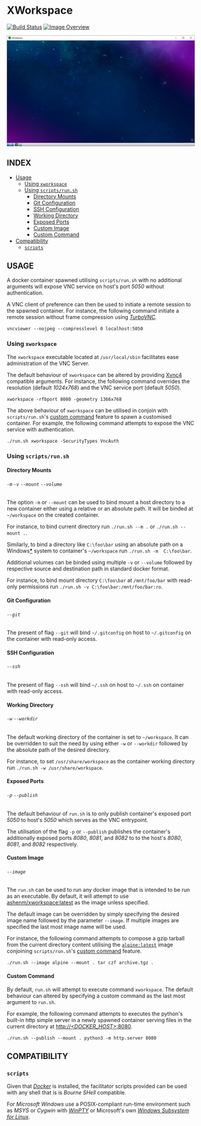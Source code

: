 # XWorkspace #
[![Build Status](https://travis-ci.org/ashenm/xworkspace.svg?branch=master)](https://travis-ci.org/ashenm/xworkspace) [![Image Overview](https://images.microbadger.com/badges/image/ashenm/xworkspace.svg)](https://hub.docker.com/r/ashenm/xworkspace/)

![screenshot](docs/img/screenshot.png)

## INDEX ##

* [Usage](#usage)
  * [Using `xworkspace`](#using-xworkspace)
  * [Using `scripts/run.sh`](#using-scriptsrunsh)
    * [Directory Mounts](#directory-mounts)
    * [Git Configuration](#git-configuration)
    * [SSH Configuration](#ssh-configuration)
    * [Working Directory](#working-directory)
    * [Exposed Ports](#exposed-ports)
    * [Custom Image](#custom-image)
    * [Custom Command](#custom-command)
* [Compatibility](#compatibility)
  * [`scripts`](#scripts)

## USAGE ##

A docker container spawned utilising `scripts/run.sh` with no additional arguments will expose VNC service on host's port _5050_ without authentication.

A VNC client of preference can then be used to initiate a remote session to the spawned container. For instance, the following command initiate a remote session without frame compression using _[TurboVNC](https://turbovnc.org)_.

```shell
vncviewer --nojpeg --compresslevel 0 localhost:5050
```

### Using `xworkspace` ###

The `xworkspace` executable located at `/usr/local/sbin` facilitates ease administration of the VNC Server.

The default behaviour of `xworkspace` can be altered by providing [Xvnc4](https://archive.realvnc.com/products/vnc/documentation/4.1/unix/man/Xvnc.html) compatible arguments. For instance, the following command overrides the resolution (default _1024x768_) and the VNC service port (default _5050_).

```shell
xworkspace -rfbport 8080 -geometry 1366x768
```

The above behaviour of `xworkspace` can be utilised in conjoin with `scripts/run.sh`'s [custom command](#custom-command) feature to spawn a customised container. For example, the following command attempts to expose the VNC service with authentication.

```shell
./run.sh xworkspace -SecurityTypes VncAuth
```

### Using `scripts/run.sh` ###

#### Directory Mounts ####
###### `-m` `-v` `--mount` `--volume` ######

The option `-m` or `--mount` can be used to bind mount a host directory to a new container either using a relative or an absolute path. It will be binded at `~/workspace` on the created container.

For instance, to bind current directory run `./run.sh --m .` or `./run.sh --mount .`.

Similarly, to bind a directory like `C:\foo\bar` using an absolute path on a Windows[**\***](#compatibility) system to container's `~/workspace` run `./run.sh -m  C:\foo\bar`.

Additional volumes can be binded using multiple `-v` or `--volume` followed by respective source and destination path in standard docker format.

For instance, to bind mount directory `C:\foo\bar` at `/mnt/foo/bar` with read-only permissions run `./run.sh -v C:\foo\bar:/mnt/foo/bar:ro`.

#### Git Configuration ####
###### `--git` ######

The present of flag `--git` will bind `~/.gitconfig` on host to `~/.gitconfig` on  the container with read-only access.

#### SSH Configuration ####
###### `--ssh` ######

The present of flag `--ssh` will bind `~/.ssh` on host to `~/.ssh` on container with read-only access.

#### Working Directory ####
###### `-w` `--workdir` ######

The default working directory of the container is set to `~/workspace`. It can be overridden to suit the need by using either `-w` or `--workdir` followed by the absolute path of the desired directory.

For instance, to set `/usr/share/workspace` as the container working directory run `./run.sh -w /usr/share/workspace`.

#### Exposed Ports ####
###### `-p` `--publish` ######

The default behaviour of `run.sh` is to only publish container's exposed port _5050_ to host's _5050_ which serves as the VNC entrypoint.

The utilisation of the flag `-p` or `--publish` publishes the container's additionally exposed ports _8080_, _8081_, and _8082_ to to the host's _8080_, _8081_, and _8082_ respectively.

#### Custom Image ####
###### `--image` ######

The `run.sh` can be used to run any docker image that is intended to be run as an executable. By default, it will attempt to use [ashenm/xworkspace:latest](https://hub.docker.com/r/ashenm/xworkspace) as the image unless specified.

The default image can be overridden by simply specifying the desired image name followed by the parameter `--image`. If multiple images are specified the last most image name will be used.

For instance, the following command attempts to compose a gzip tarball from the current directory content utilising the [`alpine:latest`](https://hub.docker.com/_/alpine) image conjoining `scripts/run.sh`'s [custom command](#custom-command) feature.

```shell
./run.sh --image alpine --mount . tar czf archive.tgz .
```

#### Custom Command ####

By default, `run.sh` will attempt to execute command `xworkspace`. The default behaviour can altered by specifying a custom command as the last most argument to `run.sh`.

For example, the following command attempts to executes the python's built-in http simple server in a newly spawned container serving files in the current directory at [http://_&lt;DOCKER&lowbar;HOST&gt;_:8080]().

```shell
./run.sh --publish --mount . python3 -m http.server 8080
```

## COMPATIBILITY ##

### `scripts` ###

Given that _[Docker](https://www.docker.com/)_ is installed, the facilitator scripts provided can be used with any shell that is is *Bourne SHell* compatible.

For _Microsoft Windows_ use a POSIX-compliant run-time environment such as _MSYS_ or _Cygwin_ with _[WinPTY](https://github.com/rprichard/winpty
)_ or Microsoft's own [_Windows Subsystem for Linux_](https://docs.microsoft.com/en-us/windows/wsl/about).
